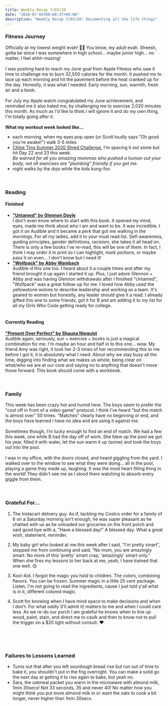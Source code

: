 ```yaml
---
title: Weekly Recap 7/03/20
date: "2020-07-03T09:00:37+00:00"
description: "Weekly Recap 7/03/20: Documenting all the life things"
---
```



### Fitness Journey
Officially at my lowest weight evah! 🤸‍♀️ You know, my adult evah. Sheesh, gotta be since I was somewhere in high school... maybe junior high... no matter, I feel ahhh-mazing! 
<br /><br />
I was pushing hard to reach my June goal from Apple Fitness who saw it time to challenge me to burn 32,500 calories for the month. It pushed me to lace up each morning and hit the pavement before the heat cranked up for the day. Honestly, it was what I needed. Early morning, sun, warmth, fresh air and a book. 
<br /><br />
For July my Apple watch congratulated my June achievement, and reminded me it also hated me, by challenging me to exercise 2,020 minutes this month. As much as I'd like to think I will ignore it and do my own thing, I'm totally going after it. 
<br /><br />
**What my workout week looked like...**
- each morning, when my eyes pop open (or Scott loudly says "Oh good you're awake!") walk 3-5 miles
- [Chloe Ting Summer 2020 Shred Challenge](https://www.chloeting.com/program/2020/summer-shred-challenge.html), I'm spacing it out some but hit Day 22 and 23 this week.<br/>_Be warned for all you amazing mommas who pushed a human out your body, not all exercises are "plumbing" friendly if you got me._
- night walks by the dojo while the kids kung-foo
<br /><br /><br />

### Reading
#### Finished 
- **["Untamed" by Glennon Doyle](https://untamedbook.com/)**<br />I don't even know where to start with this book. It opened my mind, eyes, made me think about who I am and want to be. It was incredible. I got it on Audible and it became a perk that got me walking in the mornings. For all my ladies, add it to your must read list. Self-awareness, guiding principles, gender definitions, racisism, she takes it all head on. There is only a few books I've re-read, this will be one of them. In fact, I think I may order it in print so I can highlight, mark portions, or maybe pass it on even... I don't know but I need it!
- **["Wolfpack" by Abby Wambach](http://abbywambach.com/books/wolfpack/)**<br/>Audible-d this one too. I heard about it a couple times and after my friend brought it up again I started it up. Plus, I just adore Glennon + Abby and was having Glennon withdrawals after I finished "Untamed", "Wolfpack" was a great follow-up for me. I loved how Abby used the yellowstone wolves to describe leadership and working as a team. It's geared to women but honestly, any leader should give it a read. I already gifted this one to some friends, got it for B and am adding it to my list for all my Girls Who Code getting ready for college. 
<br /><br />
#### Currently Reading
**["Present Over Perfect" by Shauna Niequist](https://www.shaunaniequist.com/books)**<br/>Audible again, seriously, sun + exercise + books is just a magical combination for me. I'm maybe an hour and half in to this one... wow. My friend Amy was right, it took her 2-3 times of her recommending this to me before I got it, it is absolutely what I need. About why we stay busy all the time, digging into finding what we makes us whole, being clear on what/who we are at our core and saying no to anything that doesn't move those forward. This book should come with a workbook.
<br /><br /><br />

### Family
This week has been crazy hot and humid here. The boys seem to prefer the "cool off in front of a video game" protocol. I think I've heard "but the match is almost over" 50 times. "Matches" clearly have no beginning or end, and the boys have learned I have no idea and are using it against me.
<br /><br />
Sometimes though, I'm lucky enough to find an end of match. We had a few this week, one while B had the day off of work. She blew up the pool we got his year, filled it with water, let the sun warm it up (some) and took the boys out into the pool. 
<br /><br />
I was in my office, with the doors closed, and heard giggling from the yard. I walked over to the window to see what they were doing... all in the pool, playing a game they made up, laughing. It was the most heart filling thing in the world! They didn't see me as I stood there watching to absorb every giggle from them. 
<br />
<br />
<br />

### Grateful For...
1. The Instacart delivery guy. As if, tackling my Costco order for a family of 6 on a Saturday morning isn't enough, he was super pleasant as he chatted with us as he unloaded our groceries on the front porch and said good bye with a, "Have a blessed day!" A blessed day. What a great wish, statement, reminder.

2. My baby girl who looked at me this week after I said, "I'm pretty smart", stopped me from continuing and said, "No mom, you are amazingly smart. No more of this 'pretty' smart crap, 'amazingly' smart only." When she fires my lessons to her back at me, yeah, I have trained that one well. 😊

3. Kool-Aid. I forgot the magic you hold to children. The colors, combining flavors. You can be frozen. Summer magic in a little 25 cent package. Listen, I'm not going to read the ingredients, cause I just told y'all what is in it, different colored magic.

4. Scott for knowing when I have mind space to make decisions and when I don't. For what oddly (I'll admit it) matters to me and when I could care less. As we re-do our porch I am grateful he knows when to line up wood, paint, stain, and direct me to caulk and then to know not to pull the trigger on a $20 light without consult. ❤️
<br />
<br />
<br />

### Failures to Lessons Learned
- Turns out that after you left sourdough bread rise but run out of time to bake it, you shouldn't put in the frig overnight. You can make a solid go the next day at getting it to rise again to bake, but yeah no. 
- Sara, the oatmeal packet you warm in the microwave with almond milk, 1min 30secs! Not 33 seconds, 35 and never 40! No matter how you might think you put more almond milk in or want the oats to cook a bit longer, never higher than 1min 30secs.